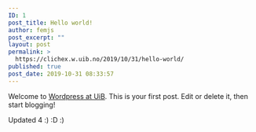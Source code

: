 ```yaml
---
ID: 1
post_title: Hello world!
author: femjs
post_excerpt: ""
layout: post
permalink: >
  https://clichex.w.uib.no/2019/10/31/hello-world/
published: true
post_date: 2019-10-31 08:33:57
---
```

Welcome to <a href="https://w.uib.no/">Wordpress at UiB</a>. This is your first post. Edit or delete it, then start blogging!

Updated 4 :) :D :)
